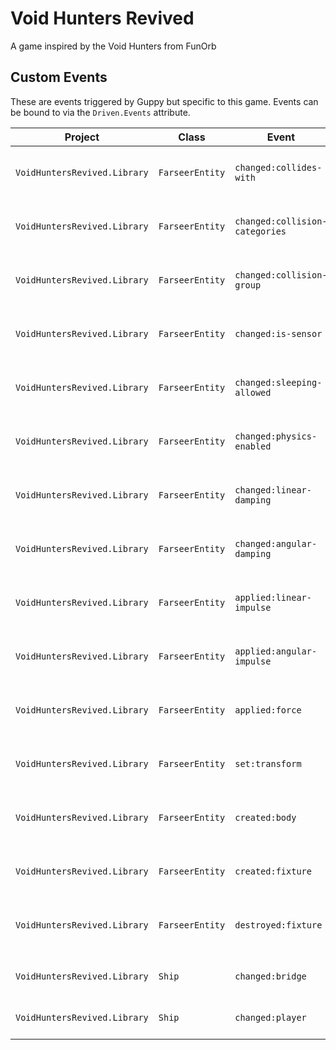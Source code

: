 # Void Hunters Revived
A game inspired by the Void Hunters from FunOrb

## Custom Events
These are events triggered by Guppy but specific to this game. Events can be bound to via the `Driven.Events` attribute.

| Project | Class | Event | Arg | Description |
| ------- | ----- | ----- | --- | ----------- |
| `VoidHuntersRevived.Library` | `FarseerEntity` | `changed:collides-with` | `Category` | Invoked after the FarseerEntity's CollidesWith attribute is changed. |
| `VoidHuntersRevived.Library` | `FarseerEntity` | `changed:collision-categories` | `Category` | Invoked after the FarseerEntity's CollisionCategories attribute is changed. |
| `VoidHuntersRevived.Library` | `FarseerEntity` | `changed:collision-group` | `Int16` | Invoked after the FarseerEntity's CollisionGroup attribute is changed. |
| `VoidHuntersRevived.Library` | `FarseerEntity` | `changed:is-sensor` | `Boolean` | Invoked after the FarseerEntity's IsSensor attribute is changed. |
| `VoidHuntersRevived.Library` | `FarseerEntity` | `changed:sleeping-allowed` | `Boolean` | Invoked after the FarseerEntity's SleepingAllowed attribute is changed. |
| `VoidHuntersRevived.Library` | `FarseerEntity` | `changed:physics-enabled` | `Boolean` | Invoked after the FarseerEntity's PhysicsEnabled attribute is changed. |
| `VoidHuntersRevived.Library` | `FarseerEntity` | `changed:linear-damping` | `Single` | Invoked after the FarseerEntity's LinearDamping attribute is changed. |
| `VoidHuntersRevived.Library` | `FarseerEntity` | `changed:angular-damping` | `Single` | Invoked after the FarseerEntity's AngularDamping attribute is changed. |
| `VoidHuntersRevived.Library` | `FarseerEntity` | `applied:linear-impulse` | `Vector2` | Invoked after the FarseerEntity's ApplyLinearImpulse method is called. |
| `VoidHuntersRevived.Library` | `FarseerEntity` | `applied:angular-impulse` | `Single` | Invoked after the FarseerEntity's ApplyAngularImpulse method is called. |
| `VoidHuntersRevived.Library` | `FarseerEntity` | `applied:force` | `ForceEventArgs` | Invoked after the FarseerEntity's ApplyForce method is called. |
| `VoidHuntersRevived.Library` | `FarseerEntity` | `set:transform` | `Body` | Invoked after the FarseerEntity's SetTransform method is called. |
| `VoidHuntersRevived.Library` | `FarseerEntity` | `created:body` | `Body` | Invoked after the FarseerEntity's CreateBody method is called. |
| `VoidHuntersRevived.Library` | `FarseerEntity` | `created:fixture` | `Fixture` | Invoked after the FarseerEntity's CreateFixture method is called. |
| `VoidHuntersRevived.Library` | `FarseerEntity` | `destroyed:fixture` | `Fixture` | Invoked after the FarseerEntity's DestroyFixture method is called. |
| | | | |
| `VoidHuntersRevived.Library` | `Ship` | `changed:bridge` | `ShipPart` | Invoked after the Ship's Bridge is changed. |
| `VoidHuntersRevived.Library` | `Ship` | `changed:player` | `Player` | Invoked after the Ship's Player is changed. |